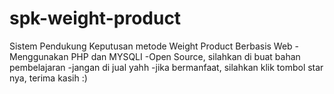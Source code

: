 # spk-weight-product
Sistem Pendukung Keputusan metode Weight Product Berbasis Web
-Menggunakan PHP dan MYSQLI
-Open Source, silahkan di buat bahan pembelajaran
-jangan di jual yahh
-jika bermanfaat, silahkan klik tombol star nya, terima kasih :)
